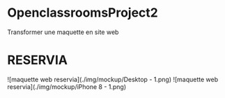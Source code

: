 # OpenclassroomsProject2

Transformer une maquette en site web

# RESERVIA

![maquette web reservia](./img/mockup/Desktop - 1.png)
![maquette web reservia](./img/mockup/iPhone 8 - 1.png)
